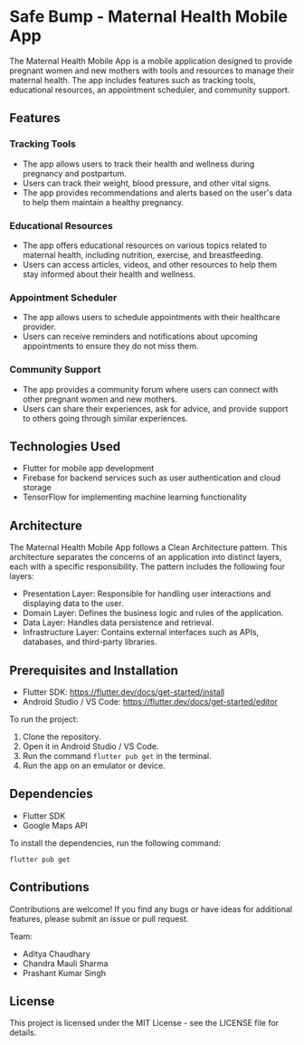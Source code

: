# Safe Bump - Maternal Health Mobile App

The Maternal Health Mobile App is a mobile application designed to provide pregnant women and new mothers with tools and resources to manage their maternal health. The app includes features such as tracking tools, educational resources, an appointment scheduler, and community support.

## Features

### Tracking Tools
- The app allows users to track their health and wellness during pregnancy and postpartum.
- Users can track their weight, blood pressure, and other vital signs.
- The app provides recommendations and alerts based on the user's data to help them maintain a healthy pregnancy.

### Educational Resources
- The app offers educational resources on various topics related to maternal health, including nutrition, exercise, and breastfeeding.
- Users can access articles, videos, and other resources to help them stay informed about their health and wellness.

### Appointment Scheduler
- The app allows users to schedule appointments with their healthcare provider.
- Users can receive reminders and notifications about upcoming appointments to ensure they do not miss them.

### Community Support
- The app provides a community forum where users can connect with other pregnant women and new mothers.
- Users can share their experiences, ask for advice, and provide support to others going through similar experiences.

## Technologies Used
- Flutter for mobile app development
- Firebase for backend services such as user authentication and cloud storage
- TensorFlow for implementing machine learning functionality

## Architecture
The Maternal Health Mobile App follows a Clean Architecture pattern. This architecture separates the concerns of an application into distinct layers, each with a specific responsibility. The pattern includes the following four layers:

- Presentation Layer: Responsible for handling user interactions and displaying data to the user.
- Domain Layer: Defines the business logic and rules of the application.
- Data Layer: Handles data persistence and retrieval.
- Infrastructure Layer: Contains external interfaces such as APIs, databases, and third-party libraries.

## Prerequisites and Installation

* Flutter SDK: https://flutter.dev/docs/get-started/install
* Android Studio / VS Code: https://flutter.dev/docs/get-started/editor

To run the project:

1. Clone the repository.
2. Open it in Android Studio / VS Code.
3. Run the command `flutter pub get` in the terminal.
4. Run the app on an emulator or device.

## Dependencies

* Flutter SDK
* Google Maps API

To install the dependencies, run the following command:

    flutter pub get

## Contributions

Contributions are welcome! If you find any bugs or have ideas for additional features, please submit an issue or pull request.

Team:
- Aditya Chaudhary
- Chandra Mauli Sharma
- Prashant Kumar Singh

## License

This project is licensed under the MIT License - see the LICENSE file for details.

